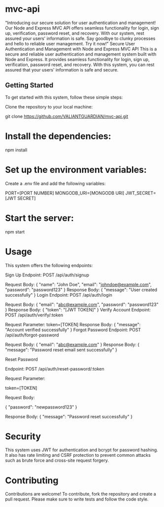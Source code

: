 # mvc-api
"Introducing our secure solution for user authentication and management! Our Node and Express MVC API offers seamless functionality for login,
sign up, verification, password reset, and recovery. With our system, rest assured your users' information is safe.
Say goodbye to clunky processes and hello to reliable user management. Try it now!"
Secure User Authentication and Management with Node and Express MVC API
This is a secure and reliable user authentication and management system built with Node and Express.
It provides seamless functionality for login, sign up, verification, password reset, and recovery.
With this system, you can rest assured that your users' information is safe and secure.

## Getting Started
To get started with this system, follow these simple steps:

Clone the repository to your local machine:

git clone https://github.com/VALIANTGUARDIAN/mvc-api.git


# Install the dependencies:
npm install

# Set up the environment variables:

Create a .env file and add the following variables:

PORT=[PORT NUMBER]
MONGODB_URI=[MONGODB URI]
JWT_SECRET=[JWT SECRET]

# Start the server:

npm start

# Usage
This system offers the following endpoints:

Sign Up
Endpoint: POST /api/auth/signup

Request Body:
{
  "name": "John Doe",
  "email": "johndoe@example.com",
  "password": "password123"
}
Response Body:
{
  "message": "User created successfully"
}
Login
Endpoint: POST /api/auth/login

Request Body:
{
  "email": "abc@example.com",
  "password": "password123"
}
Response Body:
{
  "token": "[JWT TOKEN]"
}
Verify Account
Endpoint: POST /api/auth/verify/:token

Request Parameter:
token=[TOKEN]
Response Body:
{
  "message": "Account verified successfully"
}
Forgot Password
Endpoint: POST /api/auth/forgot-password

Request Body:
{
  "email": "abc@example.com"
}
Response Body:
{
  "message": "Password reset email sent successfully"
}

Reset Password

Endpoint: POST /api/auth/reset-password/:token

Request Parameter:

token=[TOKEN]

Request Body:

{
  "password": "newpassword123"
}

Response Body:
{
  "message": "Password reset successfully"
}

# Security

This system uses JWT for authentication and bcrypt for password hashing. 
It also has rate limiting and CSRF protection to prevent common attacks such as brute force and cross-site request forgery.


# Contributing
Contributions are welcome! To contribute, fork the repository and create a pull request. Please make sure to write tests and follow the code style.
